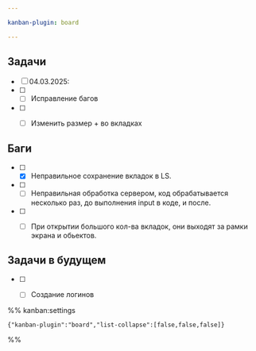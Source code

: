 ```yaml
---

kanban-plugin: board

---
```


## Задачи

- [ ] 04.03.2025:
- [ ] - [ ] Исправление багов
- [ ] - [ ] Изменить размер + во вкладках


## Баги

- [ ] - [x] Неправильное сохранение вкладок в LS.
- [ ] - [ ] Неправильная обработка сервером, код обрабатывается несколько раз, до выполнения input в коде, и после.
- [ ] - [ ] При открытии большого кол-ва вкладок, они выходят за рамки экрана и обьектов.


## Задачи в будущем

- [ ] - [ ] Создание логинов




%% kanban:settings
```
{"kanban-plugin":"board","list-collapse":[false,false,false]}
```
%%